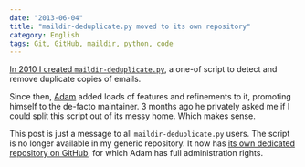 ```yaml
---
date: "2013-06-04"
title: "maildir-deduplicate.py moved to its own repository"
category: English
tags: Git, GitHub, maildir, python, code
---
```


[In 2010 I created `maildir-deduplicate.py`]({filename}/2010/maildir-deduplication-script-python.md),
a one-of script to detect and remove duplicate copies of emails.

Since then, [Adam](https://blog.adamspiers.org) added loads of features and
refinements to it, promoting himself to the de-facto maintainer. 3 months ago he
privately asked me if I could split this script out of its messy home. Which
makes sense.

This post is just a message to all `maildir-deduplicate.py` users. The script is
no longer available in my generic repository. It now has
[its own dedicated repository on GitHub](https://github.com/kdeldycke/maildir-deduplicate),
for which Adam has full administration rights.
